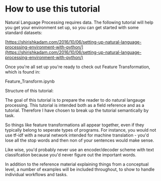 # How to use this tutorial

Natural Language Processing requires data.  The following tutorial will help you get your environment set up, so you can get started with some standard datasets:

[https://shirishkadam.com/2016/10/06/setting-up-natural-language-processing-environment-with-python/](https://shirishkadam.com/2016/10/06/setting-up-natural-language-processing-environment-with-python/)

Once you're all set up you're ready to check out Feature Transformation, which is found in:

Feature_Transform.ipynb




Structure of this tutorial:

The goal of this tutorial is to prepare the reader to do natural langauge processing.  This tutorial is intended both as a field reference and as a tutorial.  Therefore I have chosen to break up the tutorial semantically by task.

So things like feature transformations all appear together, even if they typically belong to seperate types of programs.  For instance, you would not use tf-idf with a neural network intended for machine translation - you'd lose all the stop words and then non of your sentences would make sense.

Like wise, you'd probably never use an encoder/decoder scheme with text classifcation because you'd never figure out the important words.

In addition to the reference material explaining things from a conceptual level, a number of examples will be included throughout, to show to handle individual workflows and tasks.



